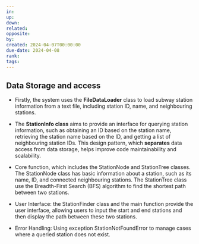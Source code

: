 ```yaml
---
in: 
up: 
down: 
related: 
opposite: 
by: 
created: 2024-04-07T00:00:00
due-date: 2024-04-08
rank: 
tags:
---
```

## Data Storage and access

- Firstly, the system uses the **FileDataLoader** class to load subway station information from a text file, including station ID, name, and neighbouring stations.

- The **StationInfo class** aims to provide an interface for querying station information, such as obtaining an ID based on the station name, retrieving the station name based on the ID, and getting a list of neighbouring station IDs. This design pattern, which **separates** data access from data storage, helps improve code maintainability and scalability.

- Core function, which includes the StationNode and StationTree classes. The StationNode class has basic information about a station, such as its name, ID, and connected neighbouring stations. The StationTree class use the Breadth-First Search (BFS) algorithm to find the shortest path between two stations. 

- User Interface: the StationFinder class and the main function provide the user interface, allowing users to input the start and end stations and then display the path between these two stations.

- Error Handling: Using exception StationNotFoundError to manage cases where a queried station does not exist. 

